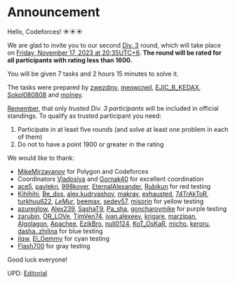 # Announcement

Hello, Codeforces! ☀️☀️☀️

We are glad to invite you to our second [Div. 3](https://codeforces.com/contest/1899) round, which will take place on [Friday, November 17, 2023 at 20:35UTC+6](https://codeforces.com/https://www.timeanddate.com/worldclock/fixedtime.html?day=17&month=11&year=2023&hour=17&min=35&sec=0&p1=166). **The round will be rated for all participants with rating less than 1600.** 

You will be given 7 tasks and 2 hours 15 minutes to solve it.

The tasks were prepared by [zwezdinv](https://codeforces.com/profile/zwezdinv "Grandmaster zwezdinv"), [meowcneil](https://codeforces.com/profile/meowcneil "Grandmaster meowcneil"), [EJIC_B_KEDAX](https://codeforces.com/profile/EJIC_B_KEDAX "Master EJIC_B_KEDAX"), [Sokol080808](https://codeforces.com/profile/Sokol080808 "Master Sokol080808") and [molney](https://codeforces.com/profile/molney "Master molney").

[Remember](https://codeforces.com/blog/entry/59228), that only *trusted Div. 3 participants* will be included in official standings. To qualify as trusted participant you need:

 1. Participate in at least five rounds (and solve at least one problem in each of them)
2. Do not to have a point 1900 or greater in the rating

We would like to thank:

 * [MikeMirzayanov](https://codeforces.com/profile/MikeMirzayanov "Headquarters, MikeMirzayanov") for Polygon and Codeforces
* Coordinators [Vladosiya](https://codeforces.com/profile/Vladosiya "Expert Vladosiya") and [Gornak40](https://codeforces.com/profile/Gornak40 "Expert Gornak40") for excellent coordination
* [ace5](https://codeforces.com/profile/ace5 "International Grandmaster ace5"), [pavlekn](https://codeforces.com/profile/pavlekn "Grandmaster pavlekn"), [998kover](https://codeforces.com/profile/998kover "International Grandmaster 998kover"), [EternalAlexander](https://codeforces.com/profile/EternalAlexander "International Grandmaster EternalAlexander"), [Rubikun](https://codeforces.com/profile/Rubikun "International Grandmaster Rubikun") for red testing
* [Kihihihi](https://codeforces.com/profile/Kihihihi "International Master Kihihihi"), [Be_dos](https://codeforces.com/profile/Be_dos "International Master Be_dos"), [alex.kudryashov](https://codeforces.com/profile/alex.kudryashov "Master alex.kudryashov"), [makrav](https://codeforces.com/profile/makrav "Master makrav"), [exhausted](https://codeforces.com/profile/exhausted "Master exhausted"), [74TrAkToR](https://codeforces.com/profile/74TrAkToR "International Master 74TrAkToR"), [turkhuu622](https://codeforces.com/profile/turkhuu622 "Master turkhuu622"), [_LeMur_](https://codeforces.com/profile/_LeMur_ "Master _LeMur_"), [beemax](https://codeforces.com/profile/beemax "Master beemax"), [sedev57](https://codeforces.com/profile/sedev57 "Master sedev57"), [misorin](https://codeforces.com/profile/misorin "Master misorin") for yellow testing
* [azureglow](https://codeforces.com/profile/azureglow "Candidate Master azureglow"), [Alex239](https://codeforces.com/profile/Alex239 "Candidate Master Alex239"), [SashaT9](https://codeforces.com/profile/SashaT9 "Candidate Master SashaT9"), [Pa_sha](https://codeforces.com/profile/Pa_sha "Candidate Master Pa_sha"), [goncharovmike](https://codeforces.com/profile/goncharovmike "Candidate Master goncharovmike") for purple testing
* [zarubin](https://codeforces.com/profile/zarubin "Expert zarubin"), [OR_LOVe](https://codeforces.com/profile/OR_LOVe "Expert OR_LOVe"), [TimVen74](https://codeforces.com/profile/TimVen74 "Expert TimVen74"), [ivan.alexeev](https://codeforces.com/profile/ivan.alexeev "Expert ivan.alexeev"), [krigare](https://codeforces.com/profile/krigare "Expert krigare"), [marzipan](https://codeforces.com/profile/marzipan "Expert marzipan"), [Algolagon](https://codeforces.com/profile/Algolagon "Expert Algolagon"), [Apachee](https://codeforces.com/profile/Apachee "Expert Apachee"), [EzikBro](https://codeforces.com/profile/EzikBro "Expert EzikBro"), [null0124](https://codeforces.com/profile/null0124 "Expert null0124"), [KoT_OsKaR](https://codeforces.com/profile/KoT_OsKaR "Expert KoT_OsKaR"), [micho](https://codeforces.com/profile/micho "Expert micho"), [keroru](https://codeforces.com/profile/keroru "Expert keroru"), [dasha..zhilina](https://codeforces.com/profile/dasha..zhilina "Expert dasha..zhilina") for blue testing
* [ilqw](https://codeforces.com/profile/ilqw "Specialist ilqw"), [El_Gemmy](https://codeforces.com/profile/El_Gemmy "Specialist El_Gemmy") for cyan testing
* [Flash700](https://codeforces.com/profile/Flash700 "Newbie Flash700") for gray testing

Good luck everyone!

UPD: [Editorial](Tutorial.md)

